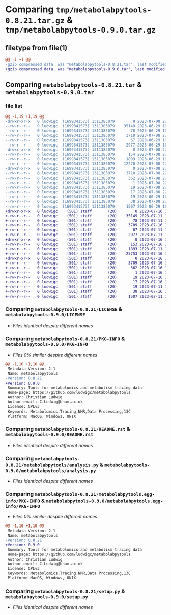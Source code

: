 # Comparing `tmp/metabolabpytools-0.8.21.tar.gz` & `tmp/metabolabpytools-0.9.0.tar.gz`

## filetype from file(1)

```diff
@@ -1 +1 @@
-gzip compressed data, was "metabolabpytools-0.8.21.tar", last modified: Sat Jul  8 22:46:01 2023, max compression
+gzip compressed data, was "metabolabpytools-0.9.0.tar", last modified: Sun Jul 16 14:37:51 2023, max compression
```

## Comparing `metabolabpytools-0.8.21.tar` & `metabolabpytools-0.9.0.tar`

### file list

```diff
@@ -1,19 +1,19 @@
-drwxr-xr-x   0 ludwigc  (1699341573) 1311385079        0 2023-07-08 22:46:01.478507 metabolabpytools-0.8.21/
--rw-r--r--   0 ludwigc  (1699341573) 1311385079    35149 2023-06-29 16:08:10.000000 metabolabpytools-0.8.21/LICENSE
--rw-r--r--   0 ludwigc  (1699341573) 1311385079       78 2023-06-29 16:08:10.000000 metabolabpytools-0.8.21/MANIFEST.in
--rw-r--r--   0 ludwigc  (1699341573) 1311385079     3710 2023-07-08 22:46:01.478328 metabolabpytools-0.8.21/PKG-INFO
--rw-r--r--   0 ludwigc  (1699341573) 1311385079       67 2023-06-29 16:08:10.000000 metabolabpytools-0.8.21/README.md
--rw-r--r--   0 ludwigc  (1699341573) 1311385079     2977 2023-06-29 16:08:10.000000 metabolabpytools-0.8.21/README.rst
-drwxr-xr-x   0 ludwigc  (1699341573) 1311385079        0 2023-07-08 22:46:01.477434 metabolabpytools-0.8.21/metabolabpytools/
--rw-r--r--   0 ludwigc  (1699341573) 1311385079      154 2023-07-08 22:44:16.000000 metabolabpytools-0.8.21/metabolabpytools/__init__.py
--rw-r--r--   0 ludwigc  (1699341573) 1311385079     1893 2023-06-29 16:08:10.000000 metabolabpytools-0.8.21/metabolabpytools/analysis.py
--rw-r--r--   0 ludwigc  (1699341573) 1311385079    12270 2023-07-08 22:44:26.000000 metabolabpytools-0.8.21/metabolabpytools/isotopomerAnalysis.py
-drwxr-xr-x   0 ludwigc  (1699341573) 1311385079        0 2023-07-08 22:46:01.478140 metabolabpytools-0.8.21/metabolabpytools.egg-info/
--rw-r--r--   0 ludwigc  (1699341573) 1311385079     3710 2023-07-08 22:46:01.000000 metabolabpytools-0.8.21/metabolabpytools.egg-info/PKG-INFO
--rw-r--r--   0 ludwigc  (1699341573) 1311385079      362 2023-07-08 22:46:01.000000 metabolabpytools-0.8.21/metabolabpytools.egg-info/SOURCES.txt
--rw-r--r--   0 ludwigc  (1699341573) 1311385079        1 2023-07-08 22:46:01.000000 metabolabpytools-0.8.21/metabolabpytools.egg-info/dependency_links.txt
--rw-r--r--   0 ludwigc  (1699341573) 1311385079       19 2023-07-08 22:46:01.000000 metabolabpytools-0.8.21/metabolabpytools.egg-info/requires.txt
--rw-r--r--   0 ludwigc  (1699341573) 1311385079       17 2023-07-08 22:46:01.000000 metabolabpytools-0.8.21/metabolabpytools.egg-info/top_level.txt
--rw-r--r--   0 ludwigc  (1699341573) 1311385079       19 2023-06-29 16:08:10.000000 metabolabpytools-0.8.21/requirements.txt
--rw-r--r--   0 ludwigc  (1699341573) 1311385079       38 2023-07-08 22:46:01.478548 metabolabpytools-0.8.21/setup.cfg
--rw-r--r--   0 ludwigc  (1699341573) 1311385079     1507 2023-06-29 16:08:10.000000 metabolabpytools-0.8.21/setup.py
+drwxr-xr-x   0 ludwigc    (501) staff       (20)        0 2023-07-16 14:37:51.193739 metabolabpytools-0.9.0/
+-rw-r--r--   0 ludwigc    (501) staff       (20)    35149 2023-07-11 16:28:03.000000 metabolabpytools-0.9.0/LICENSE
+-rw-r--r--   0 ludwigc    (501) staff       (20)       78 2023-07-11 16:28:03.000000 metabolabpytools-0.9.0/MANIFEST.in
+-rw-r--r--   0 ludwigc    (501) staff       (20)     3709 2023-07-16 14:37:51.193607 metabolabpytools-0.9.0/PKG-INFO
+-rw-r--r--   0 ludwigc    (501) staff       (20)       67 2023-07-11 16:28:03.000000 metabolabpytools-0.9.0/README.md
+-rw-r--r--   0 ludwigc    (501) staff       (20)     2977 2023-07-11 16:28:03.000000 metabolabpytools-0.9.0/README.rst
+drwxr-xr-x   0 ludwigc    (501) staff       (20)        0 2023-07-16 14:37:51.192399 metabolabpytools-0.9.0/metabolabpytools/
+-rw-r--r--   0 ludwigc    (501) staff       (20)      153 2023-07-16 14:35:19.000000 metabolabpytools-0.9.0/metabolabpytools/__init__.py
+-rw-r--r--   0 ludwigc    (501) staff       (20)     1893 2023-07-11 16:28:03.000000 metabolabpytools-0.9.0/metabolabpytools/analysis.py
+-rw-r--r--   0 ludwigc    (501) staff       (20)    25753 2023-07-16 14:32:50.000000 metabolabpytools-0.9.0/metabolabpytools/isotopomerAnalysis.py
+drwxr-xr-x   0 ludwigc    (501) staff       (20)        0 2023-07-16 14:37:51.193406 metabolabpytools-0.9.0/metabolabpytools.egg-info/
+-rw-r--r--   0 ludwigc    (501) staff       (20)     3709 2023-07-16 14:37:51.000000 metabolabpytools-0.9.0/metabolabpytools.egg-info/PKG-INFO
+-rw-r--r--   0 ludwigc    (501) staff       (20)      362 2023-07-16 14:37:51.000000 metabolabpytools-0.9.0/metabolabpytools.egg-info/SOURCES.txt
+-rw-r--r--   0 ludwigc    (501) staff       (20)        1 2023-07-16 14:37:51.000000 metabolabpytools-0.9.0/metabolabpytools.egg-info/dependency_links.txt
+-rw-r--r--   0 ludwigc    (501) staff       (20)       19 2023-07-16 14:37:51.000000 metabolabpytools-0.9.0/metabolabpytools.egg-info/requires.txt
+-rw-r--r--   0 ludwigc    (501) staff       (20)       17 2023-07-16 14:37:51.000000 metabolabpytools-0.9.0/metabolabpytools.egg-info/top_level.txt
+-rw-r--r--   0 ludwigc    (501) staff       (20)       19 2023-07-11 16:28:03.000000 metabolabpytools-0.9.0/requirements.txt
+-rw-r--r--   0 ludwigc    (501) staff       (20)       38 2023-07-16 14:37:51.193779 metabolabpytools-0.9.0/setup.cfg
+-rw-r--r--   0 ludwigc    (501) staff       (20)     1507 2023-07-11 16:28:03.000000 metabolabpytools-0.9.0/setup.py
```

### Comparing `metabolabpytools-0.8.21/LICENSE` & `metabolabpytools-0.9.0/LICENSE`

 * *Files identical despite different names*

### Comparing `metabolabpytools-0.8.21/PKG-INFO` & `metabolabpytools-0.9.0/PKG-INFO`

 * *Files 0% similar despite different names*

```diff
@@ -1,10 +1,10 @@
 Metadata-Version: 2.1
 Name: metabolabpytools
-Version: 0.8.21
+Version: 0.9.0
 Summary: Tools for metabolomics and metabolism tracing data
 Home-page: https://github.com/ludwigc/metabolabpytools
 Author: Christian Ludwig
 Author-email: C.Ludwig@bham.ac.uk 
 License: GPLv3
 Keywords: Metabolomics,Tracing,NMR,Data Processing,13C
 Platform: MacOS, Windows, UNIX
```

### Comparing `metabolabpytools-0.8.21/README.rst` & `metabolabpytools-0.9.0/README.rst`

 * *Files identical despite different names*

### Comparing `metabolabpytools-0.8.21/metabolabpytools/analysis.py` & `metabolabpytools-0.9.0/metabolabpytools/analysis.py`

 * *Files identical despite different names*

### Comparing `metabolabpytools-0.8.21/metabolabpytools.egg-info/PKG-INFO` & `metabolabpytools-0.9.0/metabolabpytools.egg-info/PKG-INFO`

 * *Files 0% similar despite different names*

```diff
@@ -1,10 +1,10 @@
 Metadata-Version: 2.1
 Name: metabolabpytools
-Version: 0.8.21
+Version: 0.9.0
 Summary: Tools for metabolomics and metabolism tracing data
 Home-page: https://github.com/ludwigc/metabolabpytools
 Author: Christian Ludwig
 Author-email: C.Ludwig@bham.ac.uk 
 License: GPLv3
 Keywords: Metabolomics,Tracing,NMR,Data Processing,13C
 Platform: MacOS, Windows, UNIX
```

### Comparing `metabolabpytools-0.8.21/setup.py` & `metabolabpytools-0.9.0/setup.py`

 * *Files identical despite different names*


